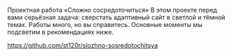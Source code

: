 Проектная работа «Сложно сосредоточиться»
В этом проекте перед вами серьёзная задача: сверстать адаптивный сайт в светлой и тёмной темах. Работы много, но вы справитесь. Основные моменты мы подсветим в рекомендациях ниже.

https://github.com/st120r/slozhno-sosredotochitsya

